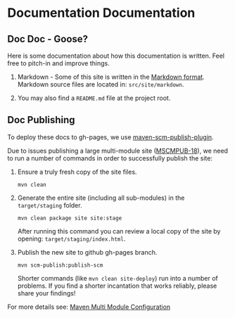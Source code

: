 Documentation Documentation
===========================

Doc Doc - Goose?
----------------

Here is some documentation about how this documentation is written. Feel free to pitch-in and improve things.

  1. Markdown - Some of this site is written in the [Markdown format](http://daringfireball.net/projects/markdown/syntax).
   Markdown source files are located in: `src/site/markdown`.
    
  2. You may also find a `README.md` file at the project root.


Doc Publishing
--------------

To deploy these docs to gh-pages, we use [maven-scm-publish-plugin](https://maven.apache.org/plugins/maven-scm-publish-plugin/).

Due to issues publishing a large multi-module site ([MSCMPUB-18](https://issues.apache.org/jira/browse/MSCMPUB-18)), 
we need to run a number of commands in order to successfully publish the site:

  1. Ensure a truly fresh copy of the site files.

         mvn clean

  2. Generate the entire site (including all sub-modules) in the `target/staging` folder.

         mvn clean package site site:stage

     After running this command you can review a local copy of the site by opening: `target/staging/index.html`.

  3. Publish the new site to github gh-pages branch.

         mvn scm-publish:publish-scm

     Shorter commands (like `mvn clean site-deploy`) run into a number of problems. If you find
     a shorter incantation that works reliably, please share your findings!

For more details see: [Maven Multi Module Configuration](https://maven.apache.org/plugins/maven-scm-publish-plugin/examples/multi-module-configuration.html)
